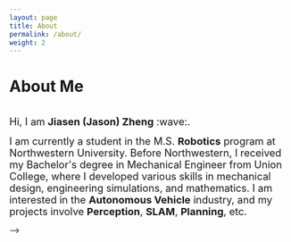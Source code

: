 ```yaml
---
layout: page
title: About
permalink: /about/
weight: 2
---
```


# **About Me**
<br>
<font size="+1">
Hi, I am <b>Jiasen (Jason) Zheng</b> :wave:.<br>

I am currently a student in the M.S. <b>Robotics</b> program at Northwestern University. Before Northwestern, I received my Bachelor's degree in Mechanical Engineer from Union College, where I developed various skills in mechanical design, engineering simulations, and mathematics. I am interested in the <b>Autonomous Vehicle</b> industry, and my projects involve <b>Perception</b>, <b>SLAM</b>, <b>Planning</b>, etc.
</font>

<!-- <div class="row">
{% include about/skills.html title="Programming Languages" source=site.data.programming-skills %}
<!-- {% include about/skills.html title="Engineering Skills" source=site.data.other-skills %} -->
</div> -->
